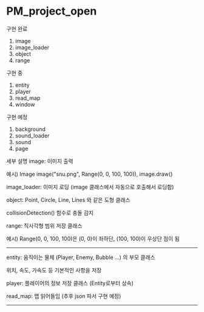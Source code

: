 # PM_project_open

구현 완료
1. image
2. image_loader
3. object
4. range

구현 중
1. entity
2. player
3. read_map
4. window

구현 예정
1. background
2. sound_loader
3. sound
4. page

세부 설명
image: 이미지 출력

예시) Image image("snu.png", Range(0, 0, 100, 100)), image.draw()

image_loader: 이미지 로딩 (image 클래스에서 자동으로 호출해서 로딩함)

object: Point, Circle, Line, Lines 와 같은 도형 클래스

collisionDetection() 함수로 충돌 감지

range: 직사각형 범위 저장 클래스

예시) Range(0, 0, 100, 100)은 (0, 0)이 좌하단, (100, 100)이 우상단 점이 됨

---

entity: 움직이는 물체 (Player, Enemy, Bubble ...) 의 부모 클래스

위치, 속도, 가속도 등 기본적인 사항을 저장

player: 플레이어의 정보 저장 클래스 (Entity로부터 상속)

read_map: 맵 읽어들임 (추후 json 파서 구현 예정)

---
